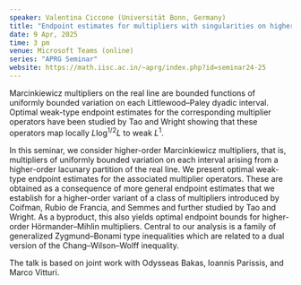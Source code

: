 ```yaml
---
speaker: Valentina Ciccone (Universität Bonn, Germany)
title: "Endpoint estimates for multipliers with singularities on higher-order lacunary sets"
date: 9 Apr, 2025
time: 3 pm
venue: Microsoft Teams (online)
series: "APRG Seminar"
website: https://math.iisc.ac.in/~aprg/index.php?id=seminar24-25
---
```


Marcinkiewicz multipliers on the real line are bounded functions of uniformly bounded variation on each Littlewood–Paley dyadic interval.
Optimal weak-type endpoint estimates for the corresponding multiplier operators have been studied by Tao and Wright showing that these
operators map locally $L \log^{1/2} L$ to weak $L^1$.

In this seminar, we consider higher-order Marcinkiewicz multipliers, that is, multipliers of uniformly bounded variation on each interval
arising from a higher-order lacunary partition of the real line. We present optimal weak-type endpoint estimates for the associated
multiplier operators. These are obtained as a consequence of more general endpoint estimates that we establish for a higher-order variant
of a class of multipliers introduced by Coifman, Rubio de Francia, and Semmes and further studied by Tao and Wright. As a byproduct, this
also yields optimal endpoint bounds for higher-order Hörmander–Mihlin multipliers. Central to our analysis is a family of generalized
Zygmund–Bonami type inequalities which are related to a dual version of the Chang–Wilson–Wolff inequality.

The talk is based on joint work with Odysseas Bakas, Ioannis Parissis, and Marco Vitturi.

